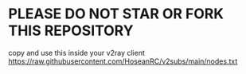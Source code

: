 # PLEASE DO NOT STAR OR FORK THIS REPOSITORY

copy and use this inside your v2ray client
https://raw.githubusercontent.com/HoseanRC/v2subs/main/nodes.txt
